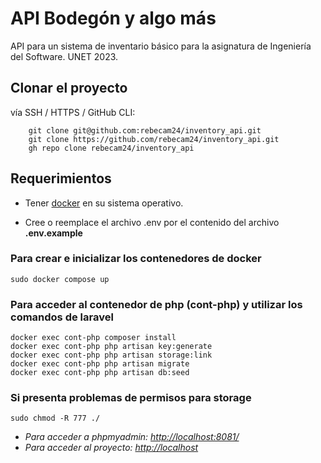 
# **API Bodegón y algo más**

API para un sistema de inventario básico para la asignatura de Ingeniería del Software. UNET 2023.

## **Clonar el proyecto**

vía SSH / HTTPS / GitHub CLI:

```
    git clone git@github.com:rebecam24/inventory_api.git
    git clone https://github.com/rebecam24/inventory_api.git
    gh repo clone rebecam24/inventory_api
```

## **Requerimientos**

- Tener [docker](https://docs.docker.com/) en su sistema operativo.

- Cree o reemplace el archivo .env por el contenido del archivo **.env.example**

### **Para crear e inicializar los contenedores de docker**

```
sudo docker compose up
```

### **Para acceder al contenedor de php (cont-php) y utilizar los comandos de laravel**

```
docker exec cont-php composer install
docker exec cont-php php artisan key:generate
docker exec cont-php php artisan storage:link
docker exec cont-php php artisan migrate
docker exec cont-php php artisan db:seed
```

### **Si presenta problemas de permisos para storage**

```
sudo chmod -R 777 ./
```

- *Para acceder a phpmyadmin: <http://localhost:8081/>*
- *Para acceder al proyecto: <http://localhost>*
